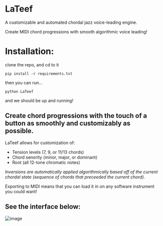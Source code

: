 # LaTeef
A customizable and automated chordal jazz voice-leading engine.

Create MIDI chord progressions with smooth algorithmic voice leading!

# Installation:

clone the repo, and cd to it

`pip install -r requirements.txt`

then you can run...

`python LaTeef`

and we should be up and running!

## Create chord progressions with the touch of a button as smoothly and customizably as possible.

LaTeef allows for customization of: 
* Tension levels (7, 9, or 11/13 chords)
* Chord senority (minor, major, or dominant)
* Root (all 12-tone chromatic notes) 
 
_Inversions are automatically applied algorithmically based off of the current chordal state (sequence of chords that preceeded the current chord)._

Exporting to MIDI means that you can load it in on any software instrument you could want!

## See the interface below:

![image](https://user-images.githubusercontent.com/58797934/119495304-480fb180-bd30-11eb-884d-feb2e29de73f.png)

